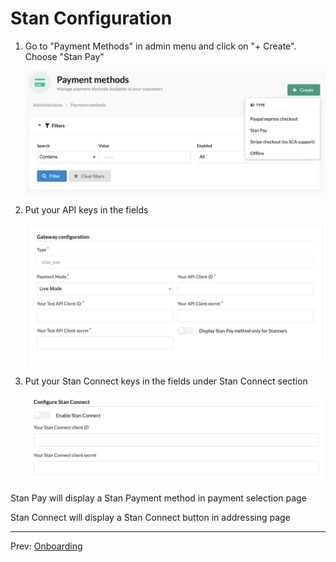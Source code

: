 # Stan Configuration

1. Go to "Payment Methods" in admin menu and click on "+ Create". Choose "Stan Pay"

    ![](configuration/1.stan_pay.png)

1. Put your API keys in the fields

    ![](configuration/2.stan_pay_conf.png)

1. Put your Stan Connect keys in the fields under Stan Connect section

    ![](configuration/3.stan_connect_conf.png)

Stan Pay will display a Stan Payment method in payment selection page

Stan Connect will display a Stan Connect button in addressing page

---

Prev: [Onboarding](onboarding.md)
